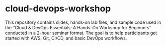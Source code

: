 # cloud-devops-workshop
This repository contains slides, hands-on lab files, and sample code used in the "Cloud &amp; DevOps Essentials: A Hands-On Workshop for Beginners" conducted in a 2-hour seminar format. The goal is to help participants get started with AWS, Git, CI/CD, and basic DevOps workflows.
